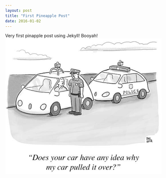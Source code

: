 ```yaml
---
layout: post
title: "First Pineapple Post"
date: 2016-01-02
---
```


Very first pinapple post using Jekyll! Booyah!
![My image test](/assets/yourcarmycar.jpg)
